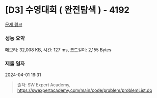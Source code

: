 # [D3] 수영대회 ( 완전탐색 ) - 4192 

[문제 링크](https://swexpertacademy.com/main/code/problem/problemDetail.do?contestProbId=AWKaCc-KABgDFAT2) 

### 성능 요약

메모리: 32,008 KB, 시간: 127 ms, 코드길이: 2,155 Bytes

### 제출 일자

2024-04-01 16:31



> 출처: SW Expert Academy, https://swexpertacademy.com/main/code/problem/problemList.do